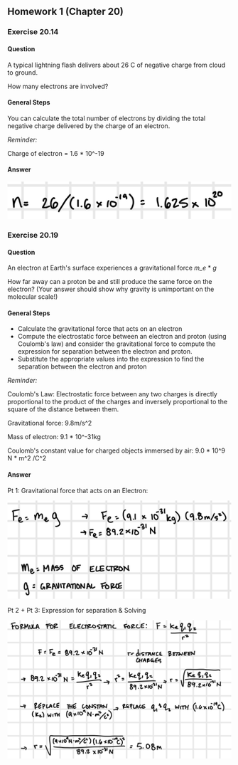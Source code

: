## Homework 1 (Chapter 20)

### Exercise 20.14

#### Question
A typical lightning flash delivers about 26 C of negative charge from cloud to ground.

How many electrons are involved?

#### General Steps

You can calculate the total number of electrons by dividing the total negative charge delivered by the charge of an electron.

*Reminder:*

Charge of electron = 1.6 * 10^-19

#### Answer

![20-14 Answer](../assets/images/homework/hw1-1.jpg)

### Exercise 20.19

#### Question

An electron at Earth's surface experiences a gravitational force *m_e* * *g*

How far away can a proton be and still produce the same force on the electron? (Your answer should show why gravity is unimportant on the molecular scale!)

#### General Steps

* Calculate the gravitational force that acts on an electron
* Compute the electrostatic force between an electron and proton (using Coulomb's law) and consider the gravitational force to compute the expression for separation between the electron and proton.
* Substitute the appropriate values into the expression to find the separation between the electron and proton

*Reminder:*

Coulomb's Law: Electrostatic force between any two charges is directly proportional to the product of the charges and inversely proportional to the square of the distance between them.

Gravitational force: 9.8m/s^2

Mass of electron: 9.1 * 10^-31kg

Coulomb's constant value for charged objects immersed by air: 9.0 * 10^9 N * m^2 /C^2

#### Answer

Pt 1: Gravitational force that acts on an Electron:

![20-14 Answer](../assets/images/homework/hw1-2.jpg)

Pt 2 + Pt 3: Expression for separation & Solving

![20-14 Answer](../assets/images/homework/hw1-3.jpg)
